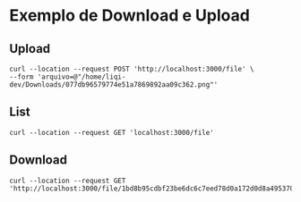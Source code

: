 # Exemplo de Download e Upload

## Upload
```
curl --location --request POST 'http://localhost:3000/file' \
--form 'arquivo=@"/home/liqi-dev/Downloads/077db96579774e51a7869892aa09c362.png"'
```

## List
```
curl --location --request GET 'localhost:3000/file'
```

## Download
```
curl --location --request GET 'http://localhost:3000/file/1bd8b95cdbf23be6dc6c7eed78d0a172d0d8a4953704a6afb53a871ab316719975517e9b5cce0a84a888d6667f01718c53b6f3c381a27b127977038689f8f756.jpg'
```